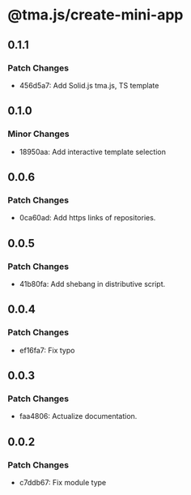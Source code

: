 # @tma.js/create-mini-app

## 0.1.1

### Patch Changes

- 456d5a7: Add Solid.js tma.js, TS template

## 0.1.0

### Minor Changes

- 18950aa: Add interactive template selection

## 0.0.6

### Patch Changes

- 0ca60ad: Add https links of repositories.

## 0.0.5

### Patch Changes

- 41b80fa: Add shebang in distributive script.

## 0.0.4

### Patch Changes

- ef16fa7: Fix typo

## 0.0.3

### Patch Changes

- faa4806: Actualize documentation.

## 0.0.2

### Patch Changes

- c7ddb67: Fix module type
